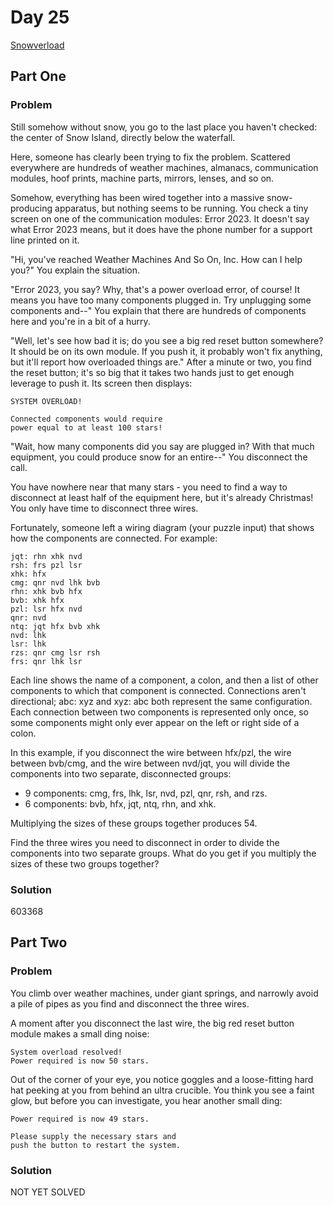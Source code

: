 # Day 25

[Snowverload](https://adventofcode.com/2023/day/25)

## Part One

### Problem

Still somehow without snow, you go to the last place you haven't checked: the center of Snow Island, directly below the waterfall.

Here, someone has clearly been trying to fix the problem. Scattered everywhere are hundreds of weather machines, almanacs, communication modules, hoof prints, machine parts, mirrors, lenses, and so on.

Somehow, everything has been wired together into a massive snow-producing apparatus, but nothing seems to be running. You check a tiny screen on one of the communication modules: Error 2023. It doesn't say what Error 2023 means, but it does have the phone number for a support line printed on it.

"Hi, you've reached Weather Machines And So On, Inc. How can I help you?" You explain the situation.

"Error 2023, you say? Why, that's a power overload error, of course! It means you have too many components plugged in. Try unplugging some components and--" You explain that there are hundreds of components here and you're in a bit of a hurry.

"Well, let's see how bad it is; do you see a big red reset button somewhere? It should be on its own module. If you push it, it probably won't fix anything, but it'll report how overloaded things are." After a minute or two, you find the reset button; it's so big that it takes two hands just to get enough leverage to push it. Its screen then displays:

```
SYSTEM OVERLOAD!

Connected components would require
power equal to at least 100 stars!
```

"Wait, how many components did you say are plugged in? With that much equipment, you could produce snow for an entire--" You disconnect the call.

You have nowhere near that many stars - you need to find a way to disconnect at least half of the equipment here, but it's already Christmas! You only have time to disconnect three wires.

Fortunately, someone left a wiring diagram (your puzzle input) that shows how the components are connected. For example:

```
jqt: rhn xhk nvd
rsh: frs pzl lsr
xhk: hfx
cmg: qnr nvd lhk bvb
rhn: xhk bvb hfx
bvb: xhk hfx
pzl: lsr hfx nvd
qnr: nvd
ntq: jqt hfx bvb xhk
nvd: lhk
lsr: lhk
rzs: qnr cmg lsr rsh
frs: qnr lhk lsr
```

Each line shows the name of a component, a colon, and then a list of other components to which that component is connected. Connections aren't directional; abc: xyz and xyz: abc both represent the same configuration. Each connection between two components is represented only once, so some components might only ever appear on the left or right side of a colon.

In this example, if you disconnect the wire between hfx/pzl, the wire between bvb/cmg, and the wire between nvd/jqt, you will divide the components into two separate, disconnected groups:

-   9 components: cmg, frs, lhk, lsr, nvd, pzl, qnr, rsh, and rzs.
-   6 components: bvb, hfx, jqt, ntq, rhn, and xhk.

Multiplying the sizes of these groups together produces 54.

Find the three wires you need to disconnect in order to divide the components into two separate groups. What do you get if you multiply the sizes of these two groups together?

### Solution

603368

## Part Two

### Problem

You climb over weather machines, under giant springs, and narrowly avoid a pile of pipes as you find and disconnect the three wires.

A moment after you disconnect the last wire, the big red reset button module makes a small ding noise:

```
System overload resolved!
Power required is now 50 stars.
```

Out of the corner of your eye, you notice goggles and a loose-fitting hard hat peeking at you from behind an ultra crucible. You think you see a faint glow, but before you can investigate, you hear another small ding:

```
Power required is now 49 stars.

Please supply the necessary stars and
push the button to restart the system.
```

### Solution

NOT YET SOLVED
